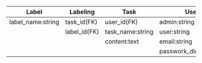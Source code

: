 |Label            |Labeling    |Task            |User                  |
|  ----           |  ----      |  ----          |  ----                |
|label_name:string|task_id(FK) |user_id(FK)     |admin:string          |
|                 |label_id(FK)|task_name:string|user:string           |
|                 |            |content:text    |email:string          |
|                 |            |                |passwork_digest:string|
